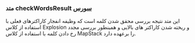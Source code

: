 <h3>
متد checkWordsResult
<a class="ext-link" href="classes_Tetris_TetrisGame.js.html#line128" target="_blank">سورس</a>
</h3>

این متد نتیجه بررسی محقق شدن کلمه است که وظیفه انفجار کاراکترهای فعلی با استفاده از کلاس Explosion و ریخته شدن کاراکتر های بالایی و همینطور بررسی مجدد رخ دادن کلمه با استفاده از کلاس MapStack را برعهده دارد.
